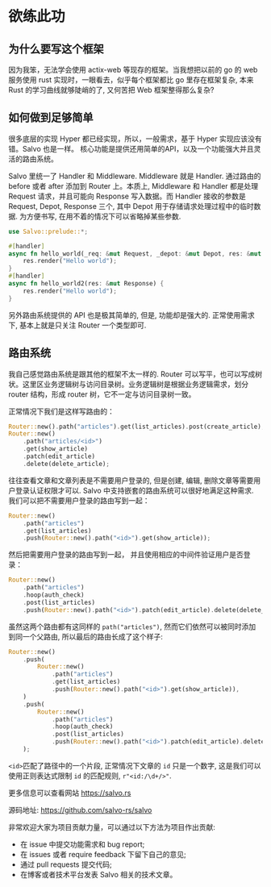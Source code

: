 # 欲练此功

## 为什么要写这个框架

因为我笨，无法学会使用 actix-web 等现存的框架。当我想把以前的 go 的 web 服务使用 rust 实现时，一眼看去，似乎每个框架都比 go 里存在框架复杂, 本来 Rust 的学习曲线就够陡峭的了, 又何苦把 Web 框架整得那么复杂?



## 如何做到足够简单
很多底层的实现 Hyper 都已经实现，所以，一般需求，基于 Hyper 实现应该没有错。Salvo 也是一样。 核心功能是提供还用简单的API，以及一个功能强大并且灵活的路由系统。

Salvo 里统一了 Handler 和 Middleware. Middleware 就是 Handler. 通过路由的 before 或者 after 添加到 Router 上。本质上, Middleware 和 Handler 都是处理 Request 请求，并且可能向 Response 写入数据。而 Handler 接收的参数是 Request, Depot, Response 三个, 其中 Depot 用于存储请求处理过程中的临时数据. 为方便书写, 在用不着的情况下可以省略掉某些参数.

```rust
use Salvo::prelude::*;

#[handler]
async fn hello_world(_req: &mut Request, _depot: &mut Depot, res: &mut Response) {
    res.render("Hello world");
}
#[handler]
async fn hello_world2(res: &mut Response) {
    res.render("Hello world");
}
```

另外路由系统提供的 API 也是极其简单的, 但是, 功能却是强大的. 正常使用需求下, 基本上就是只关注 Router 一个类型即可.

## 路由系统

我自己感觉路由系统是跟其他的框架不太一样的. Router 可以写平，也可以写成树状。这里区业务逻辑树与访问目录树。业务逻辑树是根据业务逻辑需求，划分 router 结构，形成 router 树，它不一定与访问目录树一致。

正常情况下我们是这样写路由的：

```rust
Router::new().path("articles").get(list_articles).post(create_article);
Router::new()
    .path("articles/<id>")
    .get(show_article)
    .patch(edit_article)
    .delete(delete_article);
```

往往查看文章和文章列表是不需要用户登录的, 但是创建, 编辑, 删除文章等需要用户登录认证权限才可以. Salvo 中支持嵌套的路由系统可以很好地满足这种需求. 我们可以把不需要用户登录的路由写到一起：

```rust
Router::new()
    .path("articles")
    .get(list_articles)
    .push(Router::new().path("<id>").get(show_article));
```

然后把需要用户登录的路由写到一起， 并且使用相应的中间件验证用户是否登录：
```rust
Router::new()
    .path("articles")
    .hoop(auth_check)
    .post(list_articles)
    .push(Router::new().path("<id>").patch(edit_article).delete(delete_article));
```

虽然这两个路由都有这同样的 ```path("articles")```, 然而它们依然可以被同时添加到同一个父路由, 所以最后的路由长成了这个样子:

```rust
Router::new()
    .push(
        Router::new()
            .path("articles")
            .get(list_articles)
            .push(Router::new().path("<id>").get(show_article)),
    )
    .push(
        Router::new()
            .path("articles")
            .hoop(auth_check)
            .post(list_articles)
            .push(Router::new().path("<id>").patch(edit_article).delete(delete_article)),
    );
```

```<id>```匹配了路径中的一个片段, 正常情况下文章的 ```id``` 只是一个数字, 这是我们可以使用正则表达式限制 ```id``` 的匹配规则, ```r"<id:/\d+/>"```. 


更多信息可以查看网站 https://salvo.rs

源码地址: https://github.com/salvo-rs/salvo


非常欢迎大家为项目贡献力量，可以通过以下方法为项目作出贡献:

  - 在 issue 中提交功能需求和 bug report;
  - 在 issues 或者 require feedback 下留下自己的意见;
  - 通过 pull requests 提交代码;
  - 在博客或者技术平台发表 Salvo 相关的技术文章。